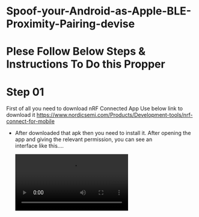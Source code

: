 # Spoof-your-Android-as-Apple-BLE-Proximity-Pairing-devise
# Plese Follow Below Steps & Instructions To Do this Propper
# Step 01
First of all you need to download nRF Connected App Use below link to download it
https://www.nordicsemi.com/Products/Development-tools/nrf-connect-for-mobile
- After downloaded that apk then you need to install it.
  After opening the app and giving the relevant permission, you can see an interface like this....
  
  ![todo](todo.mp4)
